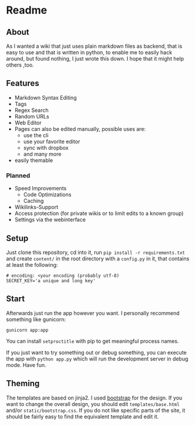 # Readme

## About
As I wanted a wiki that just uses plain markdown files as backend, that is easy
to use and that is written in python, to enable me to easily hack around,
but found nothing, I just wrote this down. I hope that it might help others ,too.

## Features

* Markdown Syntax Editing
* Tags
* Regex Search
* Random URLs
* Web Editor
* Pages can also be edited manually, possible uses are:
	* use the cli
	* use your favorite editor
	* sync with dropbox
	* and many more
* easily themable

### Planned

* Speed Improvements
	* Code Optimizations
	* Caching
* Wikilinks-Support
* Access protection (for private wikis or to limit edits to a known group)
* Settings via the webinterface


## Setup
Just clone this repository, cd into it, run `pip install -r requirements.txt`
and create `content/` in the root directory with a `config.py` in it,
that contains at least the following:

	# encoding: <your encoding (probably utf-8)
	SECRET_KEY='a unique and long key'

## Start
Afterwards just run the app however you want. I personally recommend something 
like gunicorn:
	
	gunicorn app:app

You can install `setproctitle` with pip to get meaningful process names.

If you just want to try something out or debug something, you can execute
the app with `python app.py` which will run the development server in debug
mode. Have fun.

## Theming
The templates are based on jinja2. I used
[bootstrap](http://twitter.github.com/bootstrap/) for the design.
If you want to change the overall design, you should edit `templates/base.html`
and/or `static/bootstrap.css`. If you do not like specific parts of the site,
it should be fairly easy to find the equivalent template and edit it.

